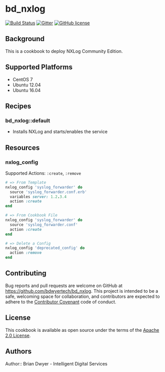# bd_nxlog

[![Build Status](http://img.shields.io/travis/bdwyertech/bd_nxlog.svg)][travis]
[![Gitter](https://img.shields.io/badge/Gitter-bdwyertech%2Fbd_nxlog-brightgreen.svg)][gitter]
[![GitHub license](https://img.shields.io/badge/license-apachev2-blue.svg)][license]

[travis]: http://travis-ci.org/bdwyertech/bd_nxlog
[gitter]: https://gitter.im/bdwyertech/bd_nxlog
[license]: https://raw.githubusercontent.com/bdwyertech/bd_nxlog/master/LICENSE.txt

## Background
This is a cookbook to deploy NXLog Community Edition.

## Supported Platforms
  * CentOS 7
  * Ubuntu 12.04
  * Ubuntu 16.04

## Recipes
### bd_nxlog::default
  * Installs NXLog and starts/enables the service

## Resources

### nxlog_config
Supported Actions: `:create`, `:remove`
```ruby
# => From Template
nxlog_config 'syslog_forwarder' do
  source 'syslog_forwarder.conf.erb'
  variables server: 1.2.3.4
  action :create
end

# => From Cookbook File
nxlog_config 'syslog_forwarder' do
  source 'syslog_forwarder.conf'
  action :create
end

# => Delete a Config
nxlog_config 'deprecated_config' do
  action :remove
end
```

## Contributing

Bug reports and pull requests are welcome on GitHub at https://github.com/bdwyertech/bd_nxlog. This project is intended to be a safe, welcoming space for collaboration, and contributors are expected to adhere to the [Contributor Covenant](http://contributor-covenant.org) code of conduct.

## License

This cookbook is available as open source under the terms of the [Apache 2.0 License](https://opensource.org/licenses/Apache-2.0).

## Authors

Author:: Brian Dwyer - Intelligent Digital Services
